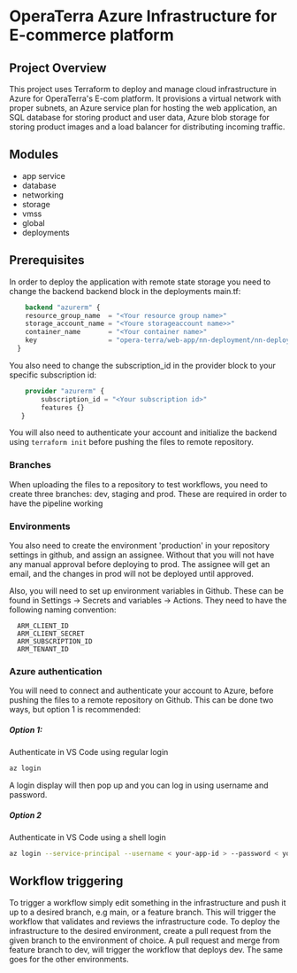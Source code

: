 # OperaTerra Azure Infrastructure for E-commerce platform


## Project Overview
This project uses Terraform to deploy and manage cloud infrastructure in Azure for OperaTerra's E-com platform. It provisions a virtual network with proper subnets, an Azure service plan for hosting the web application, an SQL database for storing product and user data, Azure blob storage for storing product images and a load balancer for distributing incoming traffic. 

## Modules
- app service
- database
- networking
- storage
- vmss
- global
- deployments

## Prerequisites
In order to deploy the application with remote state storage you need to change the backend backend block in the deployments main.tf:
```terraform
    backend "azurerm" {
    resource_group_name  = "<Your resource group name>"
    storage_account_name = "<Youre storageaccount name>>"
    container_name       = "<Your container name>"
    key                  = "opera-terra/web-app/nn-deployment/nn-deployment.tfstate"
  }
```
You also need to change the subscription_id in the provider block to your specific subscription id:
```terraform
    provider "azurerm" {
        subscription_id = "<Your subscription id>"
        features {}
   }   
```
You will also need to authenticate your account and initialize the backend using `terraform init` before pushing the files to remote repository. 

### Branches
When uploading the files to a repository to test workflows, you need to create three branches: dev, staging and prod. These are required in order to have the pipeline working

### Environments
You also need to create the environment 'production' in your repository settings in github, and assign an assignee. Without that you will not have any manual approval before deploying to prod. The assignee will get an email, and the changes in prod will not be deployed until approved.

Also, you will need to set up environment variables in Github. These can be found in Settings -> Secrets and variables -> Actions. They need to have the following naming convention:
```
  ARM_CLIENT_ID
  ARM_CLIENT_SECRET
  ARM_SUBSCRIPTION_ID
  ARM_TENANT_ID
```

### Azure authentication
You will need to connect and authenticate your account to Azure, before pushing the files to a remote repository on Github. This can be done two ways, but option 1 is recommended:
##### Option 1:
Authenticate in VS Code using regular login
```bash
az login
```
A login display will then pop up and you can log in using username and password. 

##### Option 2
Authenticate in VS Code using a shell login
```bash
az login --service-principal --username < your-app-id > --password < your-password > --tenant < your-tenant-id >
```
## Workflow triggering
To trigger a workflow simply edit something in the infrastructure and push it up to a desired branch, e.g main, or a feature branch. This will trigger the workflow that validates and reviews the infrastructure code. To deploy the infrastructure to the desired environment, create a pull request from the given branch to the environment of choice. A pull request and merge from feature branch to dev, will trigger the workflow that deploys dev. The same goes for the other environments.